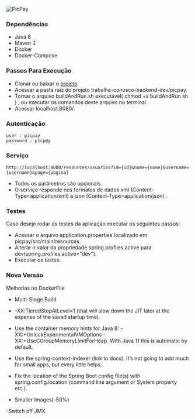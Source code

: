 ![PicPay](https://user-images.githubusercontent.com/1765696/26998603-711fcf30-4d5c-11e7-9281-0d9eb20337ad.png)

### Dependências

- Java 8
- Maven 3
- Docker
- Docker-Compose


### Passos Para Execução

- Clonar ou baixar o [projeto](https://github.com/brenopessoa/trabalhe-conosco-backend-dev.git)
- Acessar a pasta raiz do projeto trabalhe-conosco-backend-dev/picpay.
- Tornar o arquivo buildAndRun.sh executável( chmod +x buildAndRun.sh ) , ou executar os comandos deste arquivo no terminal.
- Acessar localhost:8080/.

### Autenticação

```
user : picpay
password : p1cp@y
```

### Serviço

```
http://localhost:8080/resources/usuarios?id={id}&nome={nome}&username={username}&page={pagina}
```
- Todos os parâmetros são opcionais.
- O serviço responde nos formatos de dados xml (Content-Type=application/xml)  e json (Content-Type=application/json) .

### Testes

Caso deseje rodar os testes da aplicação executar os seguintes passos:

- Acessar o arquivo application.properties localizado em picpay/src/main/resources.
- Alterar o valor da propriedade spring.profiles.active para dev(spring.profiles.active="dev").
- Executar os testes.

### Nova Versão

Melhorias no DockerFile
  - Multi-Stage Build
  - -XX:TieredStopAtLevel=1 (that will slow down the JIT later at the expense of the saved startup time).
  - Use the container memory hints for Java 8: -XX:+UnlockExperimentalVMOptions -XX:+UseCGroupMemoryLimitForHeap. With Java 11 this is automatic by default.
  - Use the spring-context-indexer (link to docs). It’s not going to add much for small apps, but every little helps.
  - Fix the location of the Spring Boot config file(s) with spring.config.location (command line argument or System property etc.).

- Smaller Images(-50%)

-Switch off JMX.

